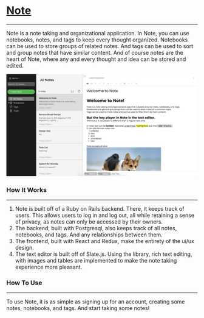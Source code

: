 # [Note](https://note-ac.herokuapp.com/#/)
------

Note is a note taking and organizational application. In Note, you can use notebooks, notes, and tags to keep every thought organized. Notebooks can be used to store groups of related notes. And tags can be used to sort and group notes that have similar content. And of course notes are the heart of Note, where any and every thought and idea can be stored and edited.

![Screenshot of Note](https://github.com/ahhchooey/Note/blob/master/images/note_screenshot.png)

### How It Works
------
1. Note is built off of a Ruby on Rails backend. There, it keeps track of users. This allows users to log in and log out, all while retaining a sense of privacy, as notes can only be accessed by their owners.
2. The backend, built with Postgresql, also keeps track of all notes, notebooks, and tags. And any relationships between them.
3. The frontend, built with React and Redux, make the entirety of the ui/ux design.
4. The text editor is built off of Slate.js. Using the library, rich text editing, with images and tables are implemented to make the note taking experience more pleasant.

### How To Use
------
To use Note, it is as simple as signing up for an account, creating some notes, notebooks, and tags. And start taking some notes!
